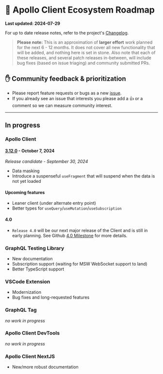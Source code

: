 # 🔮 Apollo Client Ecosystem Roadmap

**Last updated: 2024-07-29**

For up to date release notes, refer to the project's [Changelog](https://github.com/apollographql/apollo-client/blob/main/CHANGELOG.md).

> **Please note:** This is an approximation of **larger effort** work planned for the next 6 - 12 months. It does not cover all new functionality that will be added, and nothing here is set in stone. Also note that each of these releases, and several patch releases in-between, will include bug fixes (based on issue triaging) and community submitted PRs.

## ✋ Community feedback & prioritization

- Please report feature requests or bugs as a new [issue](https://github.com/apollographql/apollo-client/issues/new/choose).
- If you already see an issue that interests you please add a 👍 or a comment so we can measure community interest.

---

## In progress

### Apollo Client

#### [3.12.0](https://github.com/apollographql/apollo-client/milestone/42) - October 7, 2024
_Release candidate - September 30, 2024_

- Data masking
- Introduce a suspenseful `useFragment` that will suspend when the data is not yet loaded

#### Upcoming features

- Leaner client (under alternate entry point)
- Better types for `useQuery`/`useMutation`/`useSubscription`

#### 4.0

- `Release 4.0` will be our next major release of the Client and is still in early planning.  See Github [4.0 Milestone](https://github.com/apollographql/apollo-client/milestone/31) for more details.

### GraphQL Testing Library

- New documentation
- Subscription support (waiting for MSW WebSocket support to land)
- Better TypeScript support

### VSCode Extension

- Modernization
- Bug fixes and long-requested features

### GraphQL Tag

_no work in progress_

### Apollo Client DevTools

_no work in progress_

### Apollo Client NextJS

- New/more robust documentation
